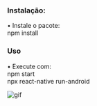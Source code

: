 
### Instalação:

• Instale o pacote: <br>
    npm install

### Uso

• Execute com:  <br>
    npm start    <br>
    npx react-native run-android
  
![gif](https://github.com/hsjferson/darkmode-styledcomponent/blob/master/src/themes/untitled.gif=900x500)
